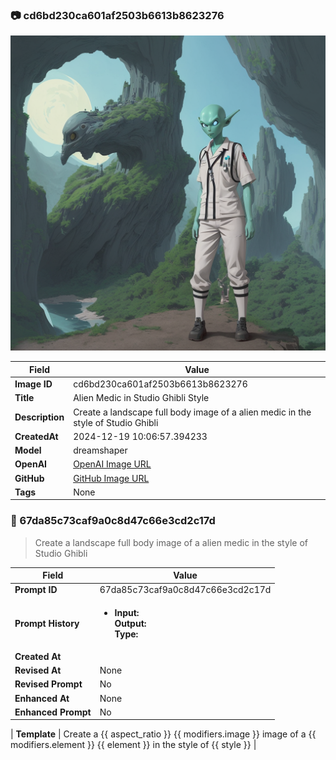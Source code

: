 

### 📷 cd6bd230ca601af2503b6613b8623276 


![data.id](./cd6bd230ca601af2503b6613b8623276.jpg)


| Field          | Value                                                                                                                     |
|----------------|---------------------------------------------------------------------------------------------------------------------------|
| **Image ID**             | cd6bd230ca601af2503b6613b8623276                                                                                                             |
| **Title**           | Alien Medic in Studio Ghibli Style                                                                                                       |
| **Description**           | Create a landscape full body image of a alien medic in the style of Studio Ghibli                                                                                                       |
| **CreatedAt**        | 2024-12-19 10:06:57.394233                                                                                                        |
| **Model**        | dreamshaper                                                                                                        |
| **OpenAI**         | [OpenAI Image URL](http://192.168.1.85:8081/generated-images/b641236499131.png)                                                                                |
| **GitHub**         | [GitHub Image URL](https://raw.githubusercontent.com/Caneta-Silva/weeb/refs/heads/main/images/cd6bd230ca601af2503b6613b8623276/cd6bd230ca601af2503b6613b8623276.jpg)                                                                                |
| **Tags**       | None                                                                                                                   |

### 📜 67da85c73caf9a0c8d47c66e3cd2c17d

> Create a landscape full body image of a alien medic in the style of Studio Ghibli

| Field          | Value                                                                                                                                                                      |
|----------------|----------------------------------------------------------------------------------------------------------------------------------------------------------------------------|
| **Prompt ID**  | 67da85c73caf9a0c8d47c66e3cd2c17d                                                                                                                                                            |
| **Prompt History** | <ul><li>**Input:**  <br> **Output:**  <br> **Type:** </li></ul> |
| **Created At** |                                                                                                                                                    |
| **Revised At** | None                                                                                                                                                   |
| **Revised Prompt** | No                                                                                                                                                                      |
| **Enhanced At** | None                                                                                                                                                  |
| **Enhanced Prompt** | No                                                                                                                                                                    |

| **Template**   | Create a {{ aspect_ratio }} {{ modifiers.image }} image of a {{ modifiers.element }} {{ element }} in the style of {{ style }}                                                                                                                                           |


